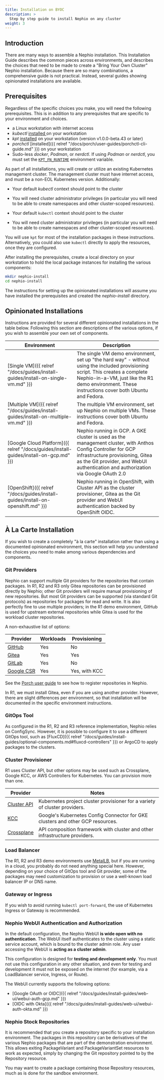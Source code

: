 ```yaml
---
title: Installation on BYOC
description: >
  Step by step guide to install Nephio on any cluster
weight: 3
---
```


## Introduction

There are many ways to assemble a Nephio installation. This Installation Guide describes the common pieces across
environments, and describes the choices that need to be made to create a "Bring Your Own Cluster" Nephio installation.
Because there are so many combinations, a comprehensive guide is not practical. Instead, several guides showing
opinionated installations are available.

## Prerequisites

Regardless of the specific choices you make, you will need the following
prerequisites. This is in addition to any prerequisites that are specific to
your environment and choices.
 - a Linux workstation with internet access
 - *kubectl* [installed ](https://kubernetes.io/docs/tasks/tools/install-kubectl-linux/)on your workstation
 - *kpt* [installed](https://kpt.dev/installation/kpt-cli) on your workstation
   (version v1.0.0-beta.43 or later)
 - *porchctl* [installed]({{ relref "/docs/porch/user-guides/porchctl-cli-guide.md" }}) on your workstation
 - Sudo-less *docker*, *Podman*, or *nerdctl*. If using *Podman* or *nerdctl*,
   you must set the
[`KPT_FN_RUNTIME`](https://kpt.dev/reference/cli/fn/render/?id=environment-variables)
environment variable.

As part of all installations, you will create or utilize an existing Kubernetes
management cluster. The management cluster must have internet access, and must
be a non-EOL Kubernetes version. Additionally:
 - Your default *kubectl* context should point to the cluster
 - You will need cluster administrator privileges (in particular you will need
   to be able to create namespaces and other cluster-scoped resources).

- Your default `kubectl` context should point to the cluster
- You will need cluster administrator privileges (in particular you will need to be able to create namespaces and other
  cluster-scoped resources).

You will use `kpt` for most of the installation packages in these instructions. Alternatively, you could also use `kubectl`
directly to apply the resources, once they are configured.

After installing the prerequisites, create a local directory on your workstation to hold the local package instances for
installing the various components:

```bash
mkdir nephio-install
cd nephio-install
```

The instructions for setting up the opinionated installations will assume you
have installed the prerequisites and created the *nephio-install* directory.

## Opinionated Installations

Instructions are provided for several different opinionated installations in the table below. Following this section are
descriptions of the various options, if you wish to assemble your own set of components.

| Environment | Description                                                |
| ----------- | ---------------------------------------------------------- |
| [Single VM]({{ relref "/docs/guides/install-guides/install-on-single-vm.md" }}) | The single VM demo environment, set up "the hard way" - without using the included provisioning script. This creates a complete Nephio-in-a-VM, just like the R1 demo environment. These instructions cover both Ubuntu and Fedora. |
| [Multiple VM]({{ relref "/docs/guides/install-guides/install-on-multiple-vm.md" }}) | The multiple VM environment, set up Nephio on multiple VMs. These instructions cover both Ubuntu and Fedora. |
| [Google Cloud Platform]({{ relref "/docs/guides/install-guides/install-on-gcp.md" }}) | Nephio running in GCP. A GKE cluster is used as the management cluster, with Anthos Config Controller for GCP infrastructure provisioning, Gitea as the Git provider, and WebUI authentication and authorization via Google OAuth 2.0 |
| [OpenShift]({{ relref "/docs/guides/install-guides/install-on-openshift.md" }}) | Nephio running in OpenShift, with Cluster API as the cluster provisioner, Gitea as the Git provider and WebUI authentication backed by OpenShift OIDC. |

## À La Carte Installation

If you wish to create a completely "à la carte" installation rather than using a documented opinionated environment,
this section will help you understand the choices you need to make among various dependencies and components.

### Git Providers

Nephio can support multiple Git providers for the repositories that contain packages. In R1, R2 and R3 only Gitea
repositories can be provisioned directly by Nephio; other Git providers will require manual provisioning of new
repositories. But most Git providers can be supported (via standard Git protocols) as repositories for packages for read
and write. It is also perfectly fine to use multiple providers; in the R1 demo environment, GitHub is used for upstream
external repositories while Gitea is used for the workload cluster repositories.

A non-exhaustive list of options:

| Provider                                                        | Workloads | Provisioning  |
| --------------------------------------------------------------- | --------- | ------------- |
| [GitHub](https://github.com)                                    | Yes       | No            |
| [Gitea](https://about.gitea.com/)                               | Yes       | Yes           |
| [GitLab](https://about.gitlab.com/)                             | Yes       | No            |
| [Google CSR](https://cloud.google.com/source-repositories/docs) | Yes       | Yes, with KCC |

See the [Porch user guide](https://kpt.dev/guides/porch-user-guide?id=repository-registration) to see how to register
repositories in Nephio.

In R1, we must install Gitea, even if you are using another provider. However, there are slight differences per
environment, so that installation will be documented in the specific environment instructions.

### GitOps Tool

As configured in the R1, R2 and R3 reference implementation, Nephio relies on ConfigSync. However, it is possible to
configure it to use a different GitOps tool, such as [FluxCD]({{ relref "/docs/guides/install-guides/optional-components.md#fluxcd-controllers" }})
or ArgoCD to apply packages to the clusters.

### Cluster Provisioner

R1 uses Cluster API, but other options may be used such as Crossplane, Google KCC, or AWS Controllers for Kubernetes.
You can provision more than one.

| Provider    | Notes                                                                                   |
| ----------- | --------------------------------------------------------------------------------------- |
| [Cluster API](https://cluster-api.sigs.k8s.io/) | Kubernetes project cluster provisioner for a variety of cluster providers.              |
| [KCC](https://cloud.google.com/config-connector/docs/overview)         | Google's Kubernetes Config Connector for GKE clusters and other GCP resources.          |
| [Crossplane](https://docs.crossplane.io/latest/getting-started/introduction/)  | API composition framework with cluster and other infrastructure providers.              |

### Load Balancer

The R1, R2 and R3 demo environments use [MetalLB](https://metallb.universe.tf/), but if you are running in a cloud, you
probably do not need anything special here. However, depending on your choice of GitOps tool and Git provider, some of
the packages may need customization to provision or use a well-known load balancer IP or DNS name.

### Gateway or Ingress

If you wish to avoid running `kubectl port-forward`, the use of Kubernetes Ingress or Gateway is recommended.

### Nephio WebUI Authentication and Authorization

In the default configuration, the Nephio WebUI **is wide open with no
authentication**. The WebUI itself authenticates to the cluster using a static
service account, which is bound to the cluster admin role. Any user accessing
the WebUI is **acting as a cluster admin**.

This configuration is designed for **testing and development only**. You must not
use this configuration in any other situation, and even for testing and
development it must not be exposed on the internet (for example, via a
LoadBalancer service, Ingress, or Route).

The WebUI currently supports the following options:

- [Google OAuth or OIDC]({{ relref "/docs/guides/install-guides/web-ui/webui-auth-gcp.md" }})
- [OIDC with Okta]({{ relref "/docs/guides/install-guides/web-ui/webui-auth-okta.md" }})

### Nephio Stock Repositories

It is recommended that you create a repository specific to your installation environment. The packages in this
repository can be derivatives of the various Nephio packages that are part of the demonstration environment. This allows
exiting PackageVariant and PackageVariantSet resources to work as expected, simply by changing the Git repository
pointed to by the Repository resource.

You may want to create a package containing those Repository resources, much as is done for the sandbox environment.
